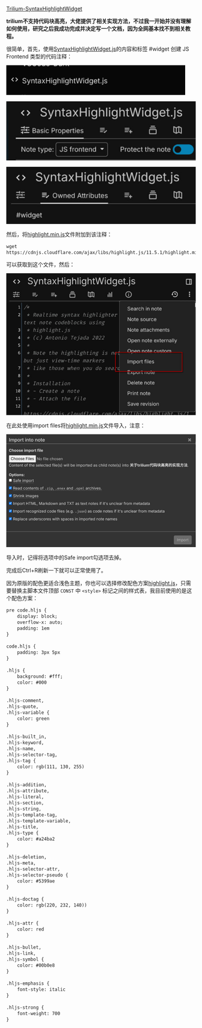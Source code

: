 [Trilium-SyntaxHighlightWidget](https://github.com/antoniotejada/Trilium-SyntaxHighlightWidget)

**trilium不支持代码块高亮，大佬提供了相关实现方法，不过我一开始并没有理解如何使用，研究之后我成功完成并决定写一个文档，因为全网基本找不到相关教程。**

很简单，首先，使用[SyntaxHighlightWidget.js](https://github.com/antoniotejada/Trilium-SyntaxHighlightWidget/blob/main/SyntaxHighlightWidget.js)的内容和标签 #widget 创建 JS Frontend 类型的代码注释：

![SyntaxHightWidget](https://github.com/dreamyunight/dreamyunight.github.io/blob/main/static/trilium%E4%BB%A3%E7%A0%81%E9%AB%98%E4%BA%AE/SyntaxHightWidget.png?raw=true)

![js](https://github.com/dreamyunight/dreamyunight.github.io/blob/main/static/trilium%E4%BB%A3%E7%A0%81%E9%AB%98%E4%BA%AE/js.png?raw=true)

![widget](https://github.com/dreamyunight/dreamyunight.github.io/blob/main/static/trilium%E4%BB%A3%E7%A0%81%E9%AB%98%E4%BA%AE/widget.png?raw=true)

然后，将[highlight.min.js](https://cdnjs.cloudflare.com/ajax/libs/highlight.js/11.5.1/highlight.min.js)文件附加到该注释：

```text-x-sh
wget https://cdnjs.cloudflare.com/ajax/libs/highlight.js/11.5.1/highlight.min.js
```

可以获取到这个文件，然后：

![importfile](https://github.com/dreamyunight/dreamyunight.github.io/blob/main/static/trilium%E4%BB%A3%E7%A0%81%E9%AB%98%E4%BA%AE/importfile.png?raw=true)

在此处使用import files将[highlight.min.js](https://cdnjs.cloudflare.com/ajax/libs/highlight.js/11.5.1/highlight.min.js)文件导入，注意：

![choose](https://github.com/dreamyunight/dreamyunight.github.io/blob/main/static/trilium%E4%BB%A3%E7%A0%81%E9%AB%98%E4%BA%AE/choosesetting.png?raw=true)

导入时，记得将选项中的Safe import勾选项去掉。

完成后Ctrl+R刷新一下就可以正常使用了。  


因为原版的配色更适合浅色主题，你也可以选择修改配色方案[highlight.js](https://github.com/highlightjs/highlight.js/tree/main/src/styles)，只需要替换主脚本文件顶部 `CONST` 中 `<style>` 标记之间的样式表，我目前使用的是这个配色方案：

```text-css
pre code.hljs {
    display: block;
    overflow-x: auto;
    padding: 1em
}

code.hljs {
    padding: 3px 5px
}

.hljs {
    background: #fff;
    color: #000
}

.hljs-comment,
.hljs-quote,
.hljs-variable {
    color: green
}

.hljs-built_in,
.hljs-keyword,
.hljs-name,
.hljs-selector-tag,
.hljs-tag {
    color: rgb(111, 130, 255)
}

.hljs-addition,
.hljs-attribute,
.hljs-literal,
.hljs-section,
.hljs-string,
.hljs-template-tag,
.hljs-template-variable,
.hljs-title,
.hljs-type {
    color: #a24ba2
}

.hljs-deletion,
.hljs-meta,
.hljs-selector-attr,
.hljs-selector-pseudo {
    color: #5399ae
}

.hljs-doctag {
    color: rgb(220, 232, 140))
}

.hljs-attr {
    color: red
}

.hljs-bullet,
.hljs-link,
.hljs-symbol {
    color: #00b0e8
}

.hljs-emphasis {
    font-style: italic
}

.hljs-strong {
    font-weight: 700
}
```